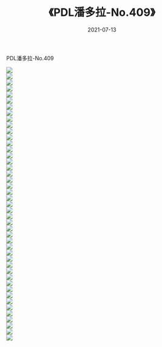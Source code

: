 ﻿---
layout: post
title:  《PDL潘多拉-No.409》
date:   2021-07-13
img: http://img.660000.xyz/Sharelink/网络美图/2021/PDL潘多拉-No.409/000.jpg
categories: [美女, 清纯, 唯美]
---

PDL潘多拉-No.409

  ![](http://img.660000.xyz/Sharelink/网络美图/2021/PDL潘多拉-No.409/001.jpg) <br> ![](http://img.660000.xyz/Sharelink/网络美图/2021/PDL潘多拉-No.409/002.jpg) <br> ![](http://img.660000.xyz/Sharelink/网络美图/2021/PDL潘多拉-No.409/003.jpg) <br> ![](http://img.660000.xyz/Sharelink/网络美图/2021/PDL潘多拉-No.409/004.jpg) <br> ![](http://img.660000.xyz/Sharelink/网络美图/2021/PDL潘多拉-No.409/005.jpg) <br> ![](http://img.660000.xyz/Sharelink/网络美图/2021/PDL潘多拉-No.409/006.jpg) <br> ![](http://img.660000.xyz/Sharelink/网络美图/2021/PDL潘多拉-No.409/007.jpg) <br> ![](http://img.660000.xyz/Sharelink/网络美图/2021/PDL潘多拉-No.409/008.jpg) <br> ![](http://img.660000.xyz/Sharelink/网络美图/2021/PDL潘多拉-No.409/009.jpg) <br> ![](http://img.660000.xyz/Sharelink/网络美图/2021/PDL潘多拉-No.409/010.jpg) <br> ![](http://img.660000.xyz/Sharelink/网络美图/2021/PDL潘多拉-No.409/011.jpg) <br> ![](http://img.660000.xyz/Sharelink/网络美图/2021/PDL潘多拉-No.409/012.jpg) <br> ![](http://img.660000.xyz/Sharelink/网络美图/2021/PDL潘多拉-No.409/013.jpg) <br> ![](http://img.660000.xyz/Sharelink/网络美图/2021/PDL潘多拉-No.409/014.jpg) <br> ![](http://img.660000.xyz/Sharelink/网络美图/2021/PDL潘多拉-No.409/015.jpg) <br> ![](http://img.660000.xyz/Sharelink/网络美图/2021/PDL潘多拉-No.409/016.jpg) <br> ![](http://img.660000.xyz/Sharelink/网络美图/2021/PDL潘多拉-No.409/017.jpg) <br> ![](http://img.660000.xyz/Sharelink/网络美图/2021/PDL潘多拉-No.409/018.jpg) <br> ![](http://img.660000.xyz/Sharelink/网络美图/2021/PDL潘多拉-No.409/019.jpg) <br> ![](http://img.660000.xyz/Sharelink/网络美图/2021/PDL潘多拉-No.409/020.jpg) <br> ![](http://img.660000.xyz/Sharelink/网络美图/2021/PDL潘多拉-No.409/021.jpg) <br> ![](http://img.660000.xyz/Sharelink/网络美图/2021/PDL潘多拉-No.409/022.jpg) <br> ![](http://img.660000.xyz/Sharelink/网络美图/2021/PDL潘多拉-No.409/023.jpg) <br> ![](http://img.660000.xyz/Sharelink/网络美图/2021/PDL潘多拉-No.409/024.jpg) <br> ![](http://img.660000.xyz/Sharelink/网络美图/2021/PDL潘多拉-No.409/025.jpg) <br> ![](http://img.660000.xyz/Sharelink/网络美图/2021/PDL潘多拉-No.409/026.jpg) <br> ![](http://img.660000.xyz/Sharelink/网络美图/2021/PDL潘多拉-No.409/027.jpg) <br> ![](http://img.660000.xyz/Sharelink/网络美图/2021/PDL潘多拉-No.409/028.jpg) <br> ![](http://img.660000.xyz/Sharelink/网络美图/2021/PDL潘多拉-No.409/029.jpg) <br> ![](http://img.660000.xyz/Sharelink/网络美图/2021/PDL潘多拉-No.409/030.jpg) <br> ![](http://img.660000.xyz/Sharelink/网络美图/2021/PDL潘多拉-No.409/031.jpg) <br> ![](http://img.660000.xyz/Sharelink/网络美图/2021/PDL潘多拉-No.409/032.jpg) <br> ![](http://img.660000.xyz/Sharelink/网络美图/2021/PDL潘多拉-No.409/033.jpg) <br> ![](http://img.660000.xyz/Sharelink/网络美图/2021/PDL潘多拉-No.409/034.jpg) <br> ![](http://img.660000.xyz/Sharelink/网络美图/2021/PDL潘多拉-No.409/035.jpg) <br> ![](http://img.660000.xyz/Sharelink/网络美图/2021/PDL潘多拉-No.409/036.jpg) <br> ![](http://img.660000.xyz/Sharelink/网络美图/2021/PDL潘多拉-No.409/037.jpg) <br> ![](http://img.660000.xyz/Sharelink/网络美图/2021/PDL潘多拉-No.409/038.jpg) <br> ![](http://img.660000.xyz/Sharelink/网络美图/2021/PDL潘多拉-No.409/039.jpg) <br> ![](http://img.660000.xyz/Sharelink/网络美图/2021/PDL潘多拉-No.409/040.jpg) <br> ![](http://img.660000.xyz/Sharelink/网络美图/2021/PDL潘多拉-No.409/041.jpg) <br> ![](http://img.660000.xyz/Sharelink/网络美图/2021/PDL潘多拉-No.409/042.jpg) <br> ![](http://img.660000.xyz/Sharelink/网络美图/2021/PDL潘多拉-No.409/043.jpg) <br> ![](http://img.660000.xyz/Sharelink/网络美图/2021/PDL潘多拉-No.409/044.jpg) <br> ![](http://img.660000.xyz/Sharelink/网络美图/2021/PDL潘多拉-No.409/045.jpg) <br>